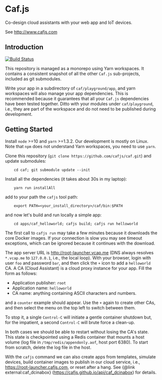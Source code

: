 # Caf.js

Co-design cloud assistants with your web app and IoT devices.

See http://www.cafjs.com

## Introduction

[![Build Status](https://travis-ci.org/cafjs/caf.svg?branch=master)](https://travis-ci.org/cafjs/caf)

This repository is managed as a monorepo using Yarn workspaces. It contains a consistent snapshot of all the other `Caf.js` sub-projects, included as git submodules.

Write your app in a subdirectory of `caf/playground/app`, and yarn workspaces will also manage your app dependencies. This is recommended because it guarantees that all your `Caf.js` dependencies have been tested together. Ditto with your modules under `caf/playground`, i.e., they are part of the workspace and do not need to be published during development.

## Getting Started

Install `node` >=10 and `yarn` >=1.3.2. Our development is mostly on Linux. Note that `npm` does not understand Yarn workspaces, you need to use `yarn`.

Clone this repository (`git clone https://github.com/cafjs/caf.git`) and update submodules:
```
    cd caf; git submodule update --init
```
Install all the dependencies (it takes about 30s in my laptop):
```
    yarn run installAll
```
add to your path the `cafjs` tool path:
```
    export PATH=<your_install_directory>/caf/bin:$PATH
```
and now let's build and run locally a simple app:
```
    cd apps/caf_helloworld; cafjs build; cafjs run helloworld
```
The first call to `cafjs run` may take a few minutes because it downloads the core Docker images. If your connection is slow you may see timeout exceptions, which can be ignored because it continues with the download.

The app server URL is http://root-launcher.vcap.me (DNS always resolves `*.vcap.me` to `127.0.0.1`, i.e., the local loop). With your browser, login with user `foo` and password `bar`, and then click the `+` icon to add a `helloworld` CA. A CA (Cloud Assistant) is a cloud proxy instance for your app. Fill the form as follows:

* Application publisher: `root`
* Application name: `helloworld`
* CA name: anything containing ASCII characters and numbers.

and a `counter` example should appear. Use the `+` again to create other CAs, and then select the menu on the top left to switch between them.

To stop it, a single `Control-C` will initiate a gentle container shutdown but, for the impatient, a second `Control-C` will brute force a clean-up.

In both cases we should be able to restart without losing the CA's state. This state is checkpointed using a Redis container that mounts a host volume (log file in `/tmp/redis/appendonly.aof`, host port 6380). To start from scratch, delete the log file in the host.

With the `cafjs` command we can also create apps from templates, simulate devices, build container images to publish in our cloud service, i.e., https://root-launcher.cafjs.com, or reset after a hang. See {@link external:caf_dcinabox} (https://cafjs.github.io/api/caf_dcinabox) for details.
